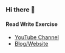 ### Hi there 👋

#### Read Write Exercise
- [YouTube Channel](https://www.youtube.com/channel/UCPGv2tVqEt6iBFnnMTjnRBA)
- [Blog/Website](readwriteexercise.com/)

<!--
**bradydowling/bradydowling** is a ✨ _special_ ✨ repository because its `README.md` (this file) appears on your GitHub profile.

Here are some ideas to get you started:

- 🔭 I’m currently working on ...
- 🌱 I’m currently learning ...
- 👯 I’m looking to collaborate on ...
- 🤔 I’m looking for help with ...
- 💬 Ask me about ...
- 📫 How to reach me: ...
- 😄 Pronouns: ...
- ⚡ Fun fact: ...
-->
